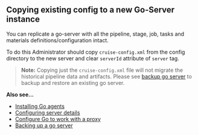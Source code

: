 ## Copying existing config to a new Go-Server instance

You can replicate a go-server with all the pipeline, stage, job, tasks and materials definitions/configuration intact.

To do this Administrator should copy ```cruise-config.xml``` from the config directory to the new server and clear `serverId` attribute of `server` tag.

> **Note:** Copying just the ```cruise-config.xml``` file will not migrate the historical pipeline data and artifacts. Please see [backup go server](../../../advanced_usage/one_click_backup.md) to backup and restore an existing go server.

**Also see...**

- [Installing Go agents](../../installing_go_agent.md)
- [Configuring server details](configuring_server_details.md)
- [Configure Go to work with a proxy](configure_proxy.md)
- [Backing up a go server](../../../advanced_usage/one_click_backup.md)

